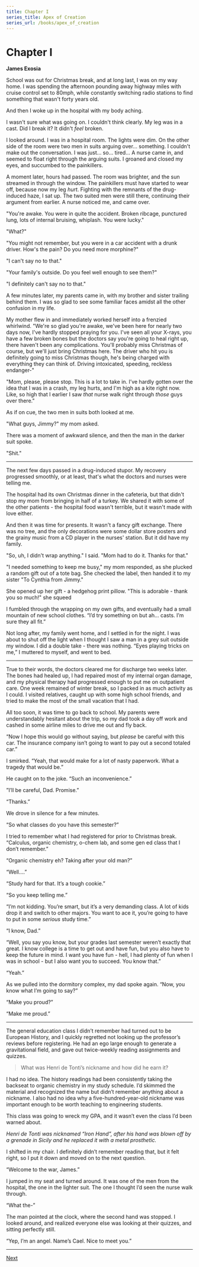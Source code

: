 ```yaml
---
title: Chapter I
series_title: Apex of Creation
series_url: /books/apex_of_creation
---
```


# Chapter I

**James Exosia**

School was out for Christmas break, and at long last, I was on my way home. I was spending the afternoon pounding away highway miles with cruise control set to 80mph, while constantly switching radio stations to find something that wasn't forty years old.

And then I woke up in the hospital with my body aching.

I wasn't sure what was going on. I couldn't think clearly. My leg was in a cast. Did I break it? It didn't *feel* broken.

I looked around. I was in a hospital room. The lights were dim. On the other side of the room were two men in suits arguing over... something. I couldn't make out the conversation. I was just... so... tired... A nurse came in, and seemed to float right through the arguing suits. I groaned and closed my eyes, and succumbed to the painkillers.

A moment later, hours had passed. The room was brighter, and the sun streamed in through the window. The painkillers must have started to wear off, because now my leg *hurt*. Fighting with the remnants of the drug-induced haze, I sat up. The two suited men were still there, continuing their argument from earlier. A nurse noticed me, and came over.

"You're awake. You were in quite the accident. Broken ribcage, punctured lung, lots of internal bruising, whiplash. You were lucky."

"What?"

"You might not remember, but you were in a car accident with a drunk driver. How's the pain? Do you need more morphine?"

"I can't say no to that."

"Your family's outside. Do you feel well enough to see them?"

"I definitely can't say no to that."

A few minutes later,  my parents came in, with my brother and sister trailing behind them. I was so glad to see some familiar faces amidst all the other confusion in my life.

My mother flew in and immediately worked herself into a frenzied whirlwind. "We're so glad you're awake, we've been here for nearly two days now, I've hardly stopped praying for you. I've seen all your X-rays, you have a few broken bones but the doctors say you're going to heal right up, there haven't been any complications. You'll probably miss Christmas of course, but we'll just bring Christmas here. The driver who hit you is definitely going to miss Christmas though, he's being charged with everything they can think of. Driving intoxicated, speeding, reckless endanger-"

"Mom, please, please stop. This is a lot to take in. I’ve hardly gotten over the idea that I was in a crash, my leg hurts, and I'm high as a kite right now. Like, so high that I earlier I saw *that* nurse walk right through *those* guys over there."

As if on cue, the two men in suits both looked at me.

"What guys, Jimmy?" my mom asked.

There was a moment of awkward silence, and then the man in the darker suit spoke.

"Shit."

---

The next few days passed in a drug-induced stupor. My recovery progressed smoothly, or at least, that's what the doctors and nurses were telling me.

The hospital had its own Christmas dinner in the cafeteria, but that didn't stop my mom from bringing in half of a turkey. We shared it with some of the other patients - the hospital food wasn't terrible, but it wasn't made with love either.

And then it was time for presents. It wasn't a fancy gift exchange. There was no tree, and the only decorations were some dollar store posters and the grainy music from a CD player in the nurses' station. But it did have my family.

"So, uh, I didn't wrap anything." I said. "Mom had to do it. Thanks for that."

"I needed something to keep me busy," my mom responded, as she plucked a random gift out of a tote bag. She checked the label, then handed it to my sister "To Cynthia from Jimmy."

She opened up her gift - a hedgehog print pillow. "This is adorable - thank you so much!" she squeed

I fumbled through the wrapping on my own gifts, and eventually had a small mountain of new school clothes. “I’d try something on but ah... casts. I’m sure they all fit.”

Not long after, my family went home, and I settled in for the night. I was about to shut off the light when I thought I saw a man in a grey suit outside my window. I did a double take - there was nothing. “Eyes playing tricks on me,” I muttered to myself, and went to bed.

---

True to their words, the doctors cleared me for discharge two weeks later. The bones had healed up, I had repaired most of my internal organ damage, and my physical therapy had progressed enough to put me on outpatient care. One week remained of winter break, so I packed in as much activity as I could. I visited relatives, caught up with some high school friends, and tried to make the most of the small vacation that I had.

All too soon, it was time to go back to school. My parents were understandably hesitant about the trip, so my dad took a day off work and cashed in some airline miles to drive me out and fly back. 

“Now I hope this would go without saying, but *please* be careful with this car. The insurance company isn’t going to want to pay out a second totaled car.”

I smirked. “Yeah, that would make for a lot of nasty paperwork. What a tragedy that would be.”

He caught on to the joke. “Such an inconvenience.”

”I’ll be careful, Dad. Promise.”

“Thanks.”

We drove in silence for a few minutes.

“So what classes do you have this semester?”

I tried to remember what I had registered for prior to Christmas break. “Calculus, organic chemistry, o-chem lab, and some gen ed class that I don’t remember.”

“Organic chemistry eh? Taking after your old man?”

“Well….”

“Study hard for that. It’s a tough cookie.”

“So you keep telling me.”

“I’m not kidding. You’re smart, but it’s a very demanding class. A lot of kids drop it and switch to other majors. You want to ace it, you’re going to have to put in some *serious* study time.”

“I know, Dad.”

“Well, you say you know, but your grades last semester weren’t exactly that great. I know college is a time to get out and have fun, but you also have to keep the future in mind. I want you have fun - hell, I had plenty of fun when I was in school - but I also want you to succeed. You know that.”

“Yeah.”

As we pulled into the dormitory complex, my dad spoke again. “Now, you know what I’m going to say?”

“Make you proud?”

“Make me proud.”

---

The general education class I didn’t remember had turned out to be European History, and I quickly regretted not looking up the professor’s reviews before registering. He had an ego large enough to generate a gravitational field, and gave out twice-weekly reading assignments and quizzes.

> What was Henri de Tonti’s nickname and how did he earn it?

I had no idea. The history readings had been consistently taking the backseat to organic chemistry in my study schedule. I’d skimmed the material and recognized the name but didn’t remember anything about a nickname. I also had no idea why a five-hundred-year-old nickname was important enough to be worth teaching to engineering students.

This class was going to wreck my GPA, and it wasn’t even the class I’d been warned about.

*Henri de Tonti was nicknamed “Iron Hand”, after his hand was blown off by a grenade in Sicily and he replaced it with a metal prosthetic.*

I shifted in my chair. I definitely didn’t remember reading that, but it felt right, so I put it down and moved on to the next question.

“Welcome to the war, James.”

I jumped in my seat and turned around. It was one of the men from the hospital, the one in the lighter suit. The one I thought I’d seen the nurse walk through.

“What the-”

The man pointed at the clock, where the second hand was stopped. I looked around, and realized everyone else was looking at their quizzes, and sitting perfectly still.

“Yep, I’m an angel. Name’s Cael. Nice to meet you.”

---

[Next](./002)
